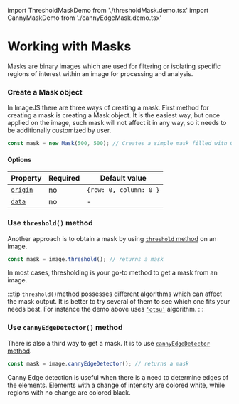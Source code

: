 import ThresholdMaskDemo from './thresholdMask.demo.tsx'
import CannyMaskDemo from './cannyEdgeMask.demo.tsx'

# Working with Masks

Masks are binary images which are used for filtering or isolating specific regions of interest within an image for processing and analysis.

### Create a Mask object

In ImageJS there are three ways of creating a mask.
First method for creating a mask is creating a Mask object. It is the easiest way, but once applied on the image, such mask will not affect it in any way, so it needs to be additionally customized by user.

```ts
const mask = new Mask(500, 500); // Creates a simple mask filled with 0s of size 500x500.
```

#### Options

| Property                                                                      | Required | Default value          |
| ----------------------------------------------------------------------------- | -------- | ---------------------- |
| [`origin`](https://api.image-js.org/interfaces/index.MaskOptions.html#origin) | no       | `{row: 0, column: 0 }` |
| [`data`](https://api.image-js.org/interfaces/index.MaskOptions.html#data)     | no       | -                      |

### Use `threshold()` method

Another approach is to obtain a mask by using [`threshold` method](../features/operations/threshold.md 'internal link on threshold') on an image.

```ts
const mask = image.threshold(); // returns a mask
```

In most cases, thresholding is your go-to method to get a mask from an image.

<ThresholdMaskDemo />

:::tip
`threshold()`method possesses different algorithms which can affect the mask output. It is better to try several of them to see which one fits your needs best. For instance the demo above uses [`'otsu'`](https://en.wikipedia.org/wiki/Otsu%27s_method 'wikipedia link on otsu') algorithm.
:::

### Use `cannyEdgeDetector()` method

There is also a third way to get a mask. It is to use [`cannyEdgeDetector` method](../features/morphology/canny-edge-detector.md 'internal link on canny edge detector').

```ts
const mask = image.cannyEdgeDetector(); // returns a mask
```

<CannyMaskDemo />

Canny Edge detection is useful when there is a need to determine edges of the elements. Elements with a change of intensity are colored white, while regions with no change are colored black.
